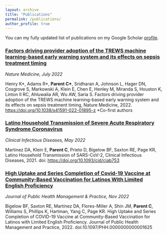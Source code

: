 ```yaml
---
layout: archive
title: "Publications"
permalink: /publications/
author_profile: true
---
```


You can my fully updated list of publications on my Google Scholar [profile](https://scholar.google.com/citations?hl=en&user=KAiSN1EAAAAJ).

### [Factors driving provider adoption of the TREWS machine learning-based early warning system and its effects on sepsis treatment timing](https://www.nature.com/articles/s41591-022-01895-z)

*Nature Medicine, July 2022*

Henry K\*, Adams R\*, __Parent C\*__, Sridharan A, Johnson L, Hager DN, Cosgrove S, Markowski A, Klein E, Chen E, Henley M, Miranda S, Houston K, Linton II RC, Ahluwalia AR, Wu AW, Saria S. Factors driving provider adoption of the TREWS machine learning-based early warning system and its effects on sepsis treatment
timing, Nature Medicine, 2022. https://doi.org/10.1038/s41591-022-01895-z \*Co-first authors

### [Latino Household Transmission of Severe Acute Respiratory Syndrome Coronavirus](https://academic.oup.com/cid/article/74/9/1675/6360016)

*Clinical Infectious Diseases, May 2022* 

Martinez DA, Klein E, __Parent C__, Prieto D, Bigelow BF, Saxton RE, Page KR, Latino Household Transmission of SARS-CoV-2, Clinical Infectious Diseases, 2021. doi: https://doi.org/10.1093/cid/ciab753 

### [High Uptake and Series Completion of Covid-19 Vaccine at Community-Based Vaccination for Latinos With Limited English Proficiency](https://pubmed.ncbi.nlm.nih.gov/36074797/)

*Journal of Public Health Management & Practice, Nov 2022*

Bigelow BF, Saxton RE, Martínez DA, Flores-Miller A, Shin JM, __Parent C__, Williams S, Phillips K, Hartman, Yang C, Page KR. High Uptake and Series Completion of COVID-19 Vaccine at Community-Based Vaccination for Latinos with Limited English Proficiency. Journal of Public Health Management and Practice, 2022. doi:10.1097/PHH.0000000000001625 
